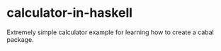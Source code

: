 # calculator-in-haskell
Extremely simple calculator example for learning how to create a cabal package.
